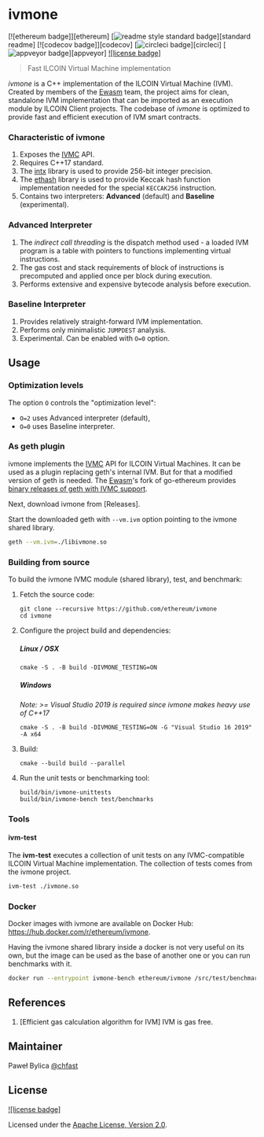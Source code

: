 # ivmone

[![ethereum badge]][ethereum]
[![readme style standard badge]][standard readme]
[![codecov badge]][codecov]
[![circleci badge]][circleci]
[![appveyor badge]][appveyor]
[![license badge]][Apache License, Version 2.0]

> Fast ILCOIN Virtual Machine implementation

_ivmone_ is a C++ implementation of the ILCOIN Virtual Machine (IVM).
Created by members of the [Ewasm] team, the project aims for clean, standalone IVM implementation
that can be imported as an execution module by ILCOIN Client projects.
The codebase of _ivmone_ is optimized to provide fast and efficient execution of IVM smart contracts.

### Characteristic of ivmone

1. Exposes the [IVMC] API.
2. Requires C++17 standard.
3. The [intx] library is used to provide 256-bit integer precision.
4. The [ethash] library is used to provide Keccak hash function implementation
   needed for the special `KECCAK256` instruction.
5. Contains two interpreters: **Advanced** (default) and **Baseline** (experimental).

### Advanced Interpreter

1. The _indirect call threading_ is the dispatch method used -
   a loaded IVM program is a table with pointers to functions implementing virtual instructions.
2. The gas cost and stack requirements of block of instructions is precomputed
   and applied once per block during execution.
3. Performs extensive and expensive bytecode analysis before execution.

### Baseline Interpreter

1. Provides relatively straight-forward IVM implementation.
2. Performs only minimalistic `JUMPDEST` analysis.
3. Experimental. Can be enabled with `O=0` option.


## Usage

### Optimization levels

The option `O` controls the "optimization level":
- `O=2` uses Advanced interpreter (default),
- `O=0` uses Baseline interpreter.

### As geth plugin

ivmone implements the [IVMC] API for ILCOIN Virtual Machines.
It can be used as a plugin replacing geth's internal IVM. But for that a modified
version of geth is needed. The [Ewasm]'s fork
of go-ethereum provides [binary releases of geth with IVMC support](https://github.com/ewasm/go-ethereum/releases).

Next, download ivmone from [Releases].

Start the downloaded geth with `--vm.ivm` option pointing to the ivmone shared library.

```bash
geth --vm.ivm=./libivmone.so
```

### Building from source
To build the ivmone IVMC module (shared library), test, and benchmark:

1. Fetch the source code:
   ```
   git clone --recursive https://github.com/ethereum/ivmone
   cd ivmone
   ```

2. Configure the project build and dependencies:
   ##### Linux / OSX
   ```
   cmake -S . -B build -DIVMONE_TESTING=ON
   ```

   ##### Windows
   *Note: >= Visual Studio 2019 is required since ivmone makes heavy use of C++17*
   ```
   cmake -S . -B build -DIVMONE_TESTING=ON -G "Visual Studio 16 2019" -A x64
   ```

3. Build:
   ```
   cmake --build build --parallel
   ```


3. Run the unit tests or benchmarking tool:
   ```
   build/bin/ivmone-unittests
   build/bin/ivmone-bench test/benchmarks
   ```
### Tools

#### ivm-test

The **ivm-test** executes a collection of unit tests on
any IVMC-compatible ILCOIN Virtual Machine implementation.
The collection of tests comes from the ivmone project.

```bash
ivm-test ./ivmone.so
```

### Docker

Docker images with ivmone are available on Docker Hub:
https://hub.docker.com/r/ethereum/ivmone.

Having the ivmone shared library inside a docker is not very useful on its own,
but the image can be used as the base of another one or you can run benchmarks
with it.

```bash
docker run --entrypoint ivmone-bench ethereum/ivmone /src/test/benchmarks
```

## References

1. [Efficient gas calculation algorithm for IVM] IVM is gas free.

## Maintainer

Paweł Bylica [@chfast]

## License

[![license badge]][Apache License, Version 2.0]

Licensed under the [Apache License, Version 2.0].


[@chfast]: https://github.com/chfast
[Apache License, Version 2.0]: LICENSE
[ILCOIN]: https://ilcoincrypto.com/
[IVMC]: https://github.com/ILCOINDevelopmentTeam/ivmc
[Ewasm]: https://github.com/ewasm
[intx]: https://github.com/chfast/intx
[ethash]: https://github.com/chfast/ethash

[appveyor badge]: https://img.shields.io/appveyor/ci/chfast/ivmone/master.svg?logo=appveyor
[circleci badge]: https://img.shields.io/circleci/project/github/ethereum/ivmone/master.svg?logo=circleci
[readme style standard badge]: https://img.shields.io/badge/readme%20style-standard-brightgreen.svg
